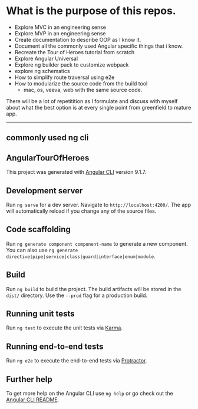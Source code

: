 # What is the purpose of this repos.

* Explore MVC in an engineering sense
* Explore MVP in an engineering sense
* Create documentation to describe OOP as I know it.
* Document all the commonly used Angular specific things that i know.
* Recreate the Tour of Heroes tutorial from scratch
* Explore Angular Universal
* Explore ng builder pack to customize webpack
* explore ng schematics
* How to simplify route traversal using e2e
* How to modularize the source code from the build tool
  * mac, os, veeva, web with the same source code.

There will be a lot of repetitition as I formulate and discuss with myself about what the best option is at every single point from greenfield to mature app.

----

## commonly used ng cli

## AngularTourOfHeroes

This project was generated with [Angular CLI](https://github.com/angular/angular-cli) version 9.1.7.

## Development server

Run `ng serve` for a dev server. Navigate to `http://localhost:4200/`. The app will automatically reload if you change any of the source files.

## Code scaffolding

Run `ng generate component component-name` to generate a new component. You can also use `ng generate directive|pipe|service|class|guard|interface|enum|module`.

## Build

Run `ng build` to build the project. The build artifacts will be stored in the `dist/` directory. Use the `--prod` flag for a production build.

## Running unit tests

Run `ng test` to execute the unit tests via [Karma](https://karma-runner.github.io).

## Running end-to-end tests

Run `ng e2e` to execute the end-to-end tests via [Protractor](http://www.protractortest.org/).

## Further help

To get more help on the Angular CLI use `ng help` or go check out the [Angular CLI README](https://github.com/angular/angular-cli/blob/master/README.md).
